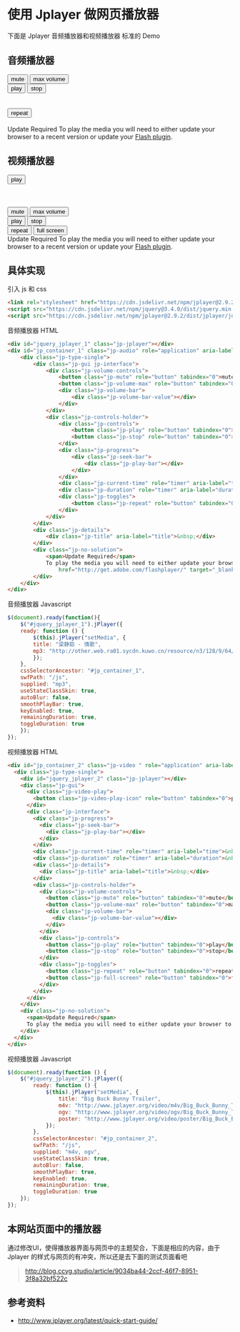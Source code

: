 # 使用 Jplayer 做网页播放器

[annotation]: <id> (2290a310-0e99-415e-843f-7a71ba0eaab5)
[annotation]: <status> (public)
[annotation]: <create_time> (2019-04-30 19:19:13)
[annotation]: <category> (计算机技术)
[annotation]: <tags> (Javascript)
[annotation]: <comments> (false)


下面是 Jplayer 音频播放器和视频播放器 标准的 Demo

## 音频播放器

<div>
<link rel="stylesheet" href="https://cdn.jsdelivr.net/npm/jplayer@2.9.2/dist/skin/blue.monday/css/jplayer.blue.monday.min.css">
<script src="https://cdn.jsdelivr.net/npm/jquery@3.4.0/dist/jquery.min.js"></script>
<script src="https://cdn.jsdelivr.net/npm/jplayer@2.9.2/dist/jplayer/jquery.jplayer.min.js"></script>
</div>

<div id="jquery_jplayer_1" class="jp-jplayer"></div>
<div id="jp_container_1" class="jp-audio" role="application" aria-label="media player">
    <div class="jp-type-single">
        <div class="jp-gui jp-interface">
            <div class="jp-volume-controls">
                <button class="jp-mute" role="button" tabindex="0">mute</button>
                <button class="jp-volume-max" role="button" tabindex="0">max volume</button>
                <div class="jp-volume-bar">
                    <div class="jp-volume-bar-value"></div>
                </div>
            </div>
            <div class="jp-controls-holder">
                <div class="jp-controls">
                    <button class="jp-play" role="button" tabindex="0">play</button>
                    <button class="jp-stop" role="button" tabindex="0">stop</button>
                </div>
                <div class="jp-progress">
                    <div class="jp-seek-bar">
                        <div class="jp-play-bar"></div>
                    </div>
                </div>
                <div class="jp-current-time" role="timer" aria-label="time">&nbsp;</div>
                <div class="jp-duration" role="timer" aria-label="duration">&nbsp;</div>
                <div class="jp-toggles">
                    <button class="jp-repeat" role="button" tabindex="0">repeat</button>
                </div>
            </div>
        </div>
        <div class="jp-details">
            <div class="jp-title" aria-label="title">&nbsp;</div>
        </div>
        <div class="jp-no-solution">
            <span>Update Required</span>
            To play the media you will need to either update your browser to a recent version or update your <a
                href="http://get.adobe.com/flashplayer/" target="_blank">Flash plugin</a>.
        </div>
    </div>
</div>

<script type="text/javascript">
    $(document).ready(function(){
      $("#jquery_jplayer_1").jPlayer({
        ready: function () {
          $(this).jPlayer("setMedia", {
            title: "梁静茹 - 情歌",
            mp3: "http://other.web.ra01.sycdn.kuwo.cn/resource/n3/128/9/64/2690960309.mp3",
          });
        },
        cssSelectorAncestor: "#jp_container_1",
        swfPath: "/js",
        supplied: "mp3",
        useStateClassSkin: true,
        autoBlur: false,
        smoothPlayBar: true,
        keyEnabled: true,
        remainingDuration: true,
        toggleDuration: true
      });
    });
</script>

## 视频播放器

<div id="jp_container_2" class="jp-video " role="application" aria-label="media player">
  <div class="jp-type-single">
    <div id="jquery_jplayer_2" class="jp-jplayer"></div>
    <div class="jp-gui">
      <div class="jp-video-play">
        <button class="jp-video-play-icon" role="button" tabindex="0">play</button>
      </div>
      <div class="jp-interface">
        <div class="jp-progress">
          <div class="jp-seek-bar">
            <div class="jp-play-bar"></div>
          </div>
        </div>
        <div class="jp-current-time" role="timer" aria-label="time">&nbsp;</div>
        <div class="jp-duration" role="timer" aria-label="duration">&nbsp;</div>
        <div class="jp-details">
          <div class="jp-title" aria-label="title">&nbsp;</div>
        </div>
        <div class="jp-controls-holder">
          <div class="jp-volume-controls">
            <button class="jp-mute" role="button" tabindex="0">mute</button>
            <button class="jp-volume-max" role="button" tabindex="0">max volume</button>
            <div class="jp-volume-bar">
              <div class="jp-volume-bar-value"></div>
            </div>
          </div>
          <div class="jp-controls">
            <button class="jp-play" role="button" tabindex="0">play</button>
            <button class="jp-stop" role="button" tabindex="0">stop</button>
          </div>
          <div class="jp-toggles">
            <button class="jp-repeat" role="button" tabindex="0">repeat</button>
            <button class="jp-full-screen" role="button" tabindex="0">full screen</button>
          </div>
        </div>
      </div>
    </div>
    <div class="jp-no-solution">
      <span>Update Required</span>
      To play the media you will need to either update your browser to a recent version or update your <a href="http://get.adobe.com/flashplayer/" target="_blank">Flash plugin</a>.
    </div>
  </div>
</div>

<script type="text/javascript">
    $(document).ready(function () {
        $("#jquery_jplayer_2").jPlayer({
            ready: function () {
                $(this).jPlayer("setMedia", {
                    title: "Big Buck Bunny Trailer",
                    m4v: "http://www.jplayer.org/video/m4v/Big_Buck_Bunny_Trailer.m4v",
                    ogv: "http://www.jplayer.org/video/ogv/Big_Buck_Bunny_Trailer.ogv",
                    poster: "http://www.jplayer.org/video/poster/Big_Buck_Bunny_Trailer_480x270.png"
                });
            },
            cssSelectorAncestor: "#jp_container_2",
            swfPath: "/js",
            supplied: "m4v, ogv",
            useStateClassSkin: true,
            autoBlur: false,
            smoothPlayBar: true,
            keyEnabled: true,
            remainingDuration: true,
            toggleDuration: true
        });
    });
</script>

## 具体实现

引入 js 和 css

```html
<link rel="stylesheet" href="https://cdn.jsdelivr.net/npm/jplayer@2.9.2/dist/skin/blue.monday/css/jplayer.blue.monday.min.css">
<script src="https://cdn.jsdelivr.net/npm/jquery@3.4.0/dist/jquery.min.js"></script>
<script src="https://cdn.jsdelivr.net/npm/jplayer@2.9.2/dist/jplayer/jquery.jplayer.min.js"></script>
```

音频播放器 HTML

```html
<div id="jquery_jplayer_1" class="jp-jplayer"></div>
<div id="jp_container_1" class="jp-audio" role="application" aria-label="media player">
    <div class="jp-type-single">
        <div class="jp-gui jp-interface">
            <div class="jp-volume-controls">
                <button class="jp-mute" role="button" tabindex="0">mute</button>
                <button class="jp-volume-max" role="button" tabindex="0">max volume</button>
                <div class="jp-volume-bar">
                    <div class="jp-volume-bar-value"></div>
                </div>
            </div>
            <div class="jp-controls-holder">
                <div class="jp-controls">
                    <button class="jp-play" role="button" tabindex="0">play</button>
                    <button class="jp-stop" role="button" tabindex="0">stop</button>
                </div>
                <div class="jp-progress">
                    <div class="jp-seek-bar">
                        <div class="jp-play-bar"></div>
                    </div>
                </div>
                <div class="jp-current-time" role="timer" aria-label="time">&nbsp;</div>
                <div class="jp-duration" role="timer" aria-label="duration">&nbsp;</div>
                <div class="jp-toggles">
                    <button class="jp-repeat" role="button" tabindex="0">repeat</button>
                </div>
            </div>
        </div>
        <div class="jp-details">
            <div class="jp-title" aria-label="title">&nbsp;</div>
        </div>
        <div class="jp-no-solution">
            <span>Update Required</span>
            To play the media you will need to either update your browser to a recent version or update your <a
                href="http://get.adobe.com/flashplayer/" target="_blank">Flash plugin</a>.
        </div>
    </div>
</div>
```

音频播放器 Javascript

```javascript
$(document).ready(function(){
    $("#jquery_jplayer_1").jPlayer({
    ready: function () {
        $(this).jPlayer("setMedia", {
        title: "梁静茹 - 情歌",
        mp3: "http://other.web.ra01.sycdn.kuwo.cn/resource/n3/128/9/64/2690960309.mp3",
        });
    },
    cssSelectorAncestor: "#jp_container_1",
    swfPath: "/js",
    supplied: "mp3",
    useStateClassSkin: true,
    autoBlur: false,
    smoothPlayBar: true,
    keyEnabled: true,
    remainingDuration: true,
    toggleDuration: true
    });
});
```

视频播放器 HTML

```html
<div id="jp_container_2" class="jp-video " role="application" aria-label="media player">
  <div class="jp-type-single">
    <div id="jquery_jplayer_2" class="jp-jplayer"></div>
    <div class="jp-gui">
      <div class="jp-video-play">
        <button class="jp-video-play-icon" role="button" tabindex="0">play</button>
      </div>
      <div class="jp-interface">
        <div class="jp-progress">
          <div class="jp-seek-bar">
            <div class="jp-play-bar"></div>
          </div>
        </div>
        <div class="jp-current-time" role="timer" aria-label="time">&nbsp;</div>
        <div class="jp-duration" role="timer" aria-label="duration">&nbsp;</div>
        <div class="jp-details">
          <div class="jp-title" aria-label="title">&nbsp;</div>
        </div>
        <div class="jp-controls-holder">
          <div class="jp-volume-controls">
            <button class="jp-mute" role="button" tabindex="0">mute</button>
            <button class="jp-volume-max" role="button" tabindex="0">max volume</button>
            <div class="jp-volume-bar">
              <div class="jp-volume-bar-value"></div>
            </div>
          </div>
          <div class="jp-controls">
            <button class="jp-play" role="button" tabindex="0">play</button>
            <button class="jp-stop" role="button" tabindex="0">stop</button>
          </div>
          <div class="jp-toggles">
            <button class="jp-repeat" role="button" tabindex="0">repeat</button>
            <button class="jp-full-screen" role="button" tabindex="0">full screen</button>
          </div>
        </div>
      </div>
    </div>
    <div class="jp-no-solution">
      <span>Update Required</span>
      To play the media you will need to either update your browser to a recent version or update your <a href="http://get.adobe.com/flashplayer/" target="_blank">Flash plugin</a>.
    </div>
  </div>
</div>
```

视频播放器 Javascript

```javascript
$(document).ready(function () {
    $("#jquery_jplayer_2").jPlayer({
        ready: function () {
            $(this).jPlayer("setMedia", {
                title: "Big Buck Bunny Trailer",
                m4v: "http://www.jplayer.org/video/m4v/Big_Buck_Bunny_Trailer.m4v",
                ogv: "http://www.jplayer.org/video/ogv/Big_Buck_Bunny_Trailer.ogv",
                poster: "http://www.jplayer.org/video/poster/Big_Buck_Bunny_Trailer_480x270.png"
            });
        },
        cssSelectorAncestor: "#jp_container_2",
        swfPath: "/js",
        supplied: "m4v, ogv",
        useStateClassSkin: true,
        autoBlur: false,
        smoothPlayBar: true,
        keyEnabled: true,
        remainingDuration: true,
        toggleDuration: true
    });
});
```

## 本网站页面中的播放器

通过修改UI，使得播放器界面与网页中的主题契合，下面是相应的内容，由于 Jplayer 的样式与网页的有冲突，所以还是去下面的测试页面看吧

> <http://blog.ccyg.studio/article/9034ba44-2ccf-46f7-8951-3f8a32bf522c>

## 参考资料

- <http://www.jplayer.org/latest/quick-start-guide/>